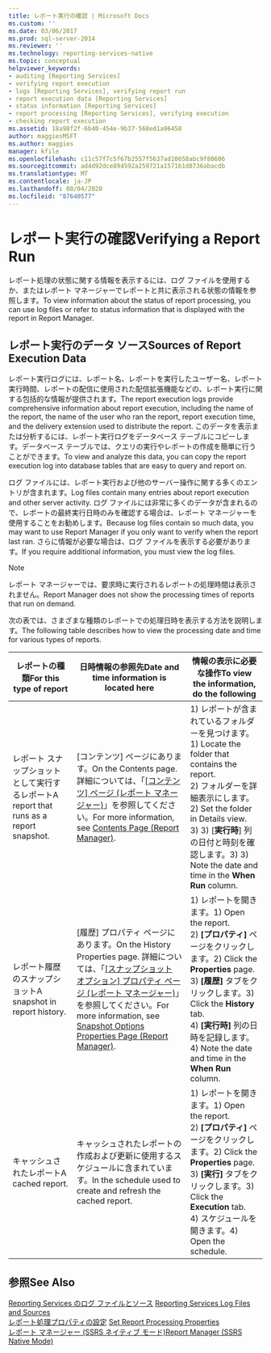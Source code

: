 ```yaml
---
title: レポート実行の確認 | Microsoft Docs
ms.custom: ''
ms.date: 03/06/2017
ms.prod: sql-server-2014
ms.reviewer: ''
ms.technology: reporting-services-native
ms.topic: conceptual
helpviewer_keywords:
- auditing [Reporting Services]
- verifying report execution
- logs [Reporting Services], verifying report run
- report execution data [Reporting Services]
- status information [Reporting Services]
- report processing [Reporting Services], verifying execution
- checking report execution
ms.assetid: 18a98f2f-6b40-454e-9b37-568ed1a96458
author: maggiesMSFT
ms.author: maggies
manager: kfile
ms.openlocfilehash: c11c57f7c5f67b2557f5637ad10658abc9f80606
ms.sourcegitcommit: ad4d92dce894592a259721a1571b1d8736abacdb
ms.translationtype: MT
ms.contentlocale: ja-JP
ms.lasthandoff: 08/04/2020
ms.locfileid: "87640577"
---
```

# <a name="verifying-a-report-run"></a><span data-ttu-id="128cb-102">レポート実行の確認</span><span class="sxs-lookup"><span data-stu-id="128cb-102">Verifying a Report Run</span></span>
  <span data-ttu-id="128cb-103">レポート処理の状態に関する情報を表示するには、ログ ファイルを使用するか、またはレポート マネージャーでレポートと共に表示される状態の情報を参照します。</span><span class="sxs-lookup"><span data-stu-id="128cb-103">To view information about the status of report processing, you can use log files or refer to status information that is displayed with the report in Report Manager.</span></span>  
  
## <a name="sources-of-report-execution-data"></a><span data-ttu-id="128cb-104">レポート実行のデータ ソース</span><span class="sxs-lookup"><span data-stu-id="128cb-104">Sources of Report Execution Data</span></span>  
 <span data-ttu-id="128cb-105">レポート実行ログには、レポート名、レポートを実行したユーザー名、レポート実行時間、レポートの配信に使用された配信拡張機能などの、レポート実行に関する包括的な情報が提供されます。</span><span class="sxs-lookup"><span data-stu-id="128cb-105">The report execution logs provide comprehensive information about report execution, including the name of the report, the name of the user who ran the report, report execution time, and the delivery extension used to distribute the report.</span></span> <span data-ttu-id="128cb-106">このデータを表示または分析するには、レポート実行ログをデータベース テーブルにコピーします。データベース テーブルでは、クエリの実行やレポートの作成を簡単に行うことができます。</span><span class="sxs-lookup"><span data-stu-id="128cb-106">To view and analyze this data, you can copy the report execution log into database tables that are easy to query and report on.</span></span>  
  
 <span data-ttu-id="128cb-107">ログ ファイルには、レポート実行および他のサーバー操作に関する多くのエントリが含まれます。</span><span class="sxs-lookup"><span data-stu-id="128cb-107">Log files contain many entries about report execution and other server activity.</span></span> <span data-ttu-id="128cb-108">ログ ファイルには非常に多くのデータが含まれるので、レポートの最終実行日時のみを確認する場合は、レポート マネージャーを使用することをお勧めします。</span><span class="sxs-lookup"><span data-stu-id="128cb-108">Because log files contain so much data, you may want to use Report Manager if you only want to verify when the report last ran.</span></span> <span data-ttu-id="128cb-109">さらに情報が必要な場合は、ログ ファイルを表示する必要があります。</span><span class="sxs-lookup"><span data-stu-id="128cb-109">If you require additional information, you must view the log files.</span></span>  
  
> [!NOTE]  
>  <span data-ttu-id="128cb-110">レポート マネージャーでは、要求時に実行されるレポートの処理時間は表示されません。</span><span class="sxs-lookup"><span data-stu-id="128cb-110">Report Manager does not show the processing times of reports that run on demand.</span></span>  
  
 <span data-ttu-id="128cb-111">次の表では、さまざまな種類のレポートでの処理日時を表示する方法を説明します。</span><span class="sxs-lookup"><span data-stu-id="128cb-111">The following table describes how to view the processing date and time for various types of reports.</span></span>  
  
|<span data-ttu-id="128cb-112">レポートの種類</span><span class="sxs-lookup"><span data-stu-id="128cb-112">For this type of report</span></span>|<span data-ttu-id="128cb-113">日時情報の参照先</span><span class="sxs-lookup"><span data-stu-id="128cb-113">Date and time information is located here</span></span>|<span data-ttu-id="128cb-114">情報の表示に必要な操作</span><span class="sxs-lookup"><span data-stu-id="128cb-114">To view the information, do the following</span></span>|  
|-----------------------------|-----------------------------------------------|-----------------------------------------------|  
|<span data-ttu-id="128cb-115">レポート スナップショットとして実行するレポート</span><span class="sxs-lookup"><span data-stu-id="128cb-115">A report that runs as a report snapshot.</span></span>|<span data-ttu-id="128cb-116">[コンテンツ] ページにあります。</span><span class="sxs-lookup"><span data-stu-id="128cb-116">On the Contents page.</span></span> <span data-ttu-id="128cb-117">詳細については、「[[コンテンツ] ページ &#40;レポート マネージャー&#41;](../contents-page-report-manager.md)」を参照してください。</span><span class="sxs-lookup"><span data-stu-id="128cb-117">For more information, see [Contents Page &#40;Report Manager&#41;](../contents-page-report-manager.md).</span></span>|<span data-ttu-id="128cb-118">1) レポートが含まれているフォルダーを見つけます。</span><span class="sxs-lookup"><span data-stu-id="128cb-118">1) Locate the folder that contains the report.</span></span><br /><span data-ttu-id="128cb-119">2) フォルダーを詳細表示にします。</span><span class="sxs-lookup"><span data-stu-id="128cb-119">2) Set the folder in Details view.</span></span><br /><span data-ttu-id="128cb-120">3) 3) [**実行時**] 列の日付と時刻を確認します。</span><span class="sxs-lookup"><span data-stu-id="128cb-120">3) 3) Note the date and time in the **When Run** column.</span></span>|  
|<span data-ttu-id="128cb-121">レポート履歴のスナップショット</span><span class="sxs-lookup"><span data-stu-id="128cb-121">A snapshot in report history.</span></span>|<span data-ttu-id="128cb-122">[履歴] プロパティ ページにあります。</span><span class="sxs-lookup"><span data-stu-id="128cb-122">On the History Properties page.</span></span> <span data-ttu-id="128cb-123">詳細については、「[[スナップショット オプション] プロパティ ページ &#40;レポート マネージャー&#41;](../snapshot-options-properties-page-report-manager.md)」を参照してください。</span><span class="sxs-lookup"><span data-stu-id="128cb-123">For more information, see [Snapshot Options Properties Page &#40;Report Manager&#41;](../snapshot-options-properties-page-report-manager.md).</span></span>|<span data-ttu-id="128cb-124">1) レポートを開きます。</span><span class="sxs-lookup"><span data-stu-id="128cb-124">1) Open the report.</span></span><br /><span data-ttu-id="128cb-125">2) **[プロパティ]** ページをクリックします。</span><span class="sxs-lookup"><span data-stu-id="128cb-125">2) Click the **Properties** page.</span></span><br /><span data-ttu-id="128cb-126">3) **[履歴]** タブをクリックします。</span><span class="sxs-lookup"><span data-stu-id="128cb-126">3) Click the **History** tab.</span></span><br /><span data-ttu-id="128cb-127">4) **[実行時]** 列の日時を記録します。</span><span class="sxs-lookup"><span data-stu-id="128cb-127">4) Note the date and time in the **When Run** column.</span></span>|  
|<span data-ttu-id="128cb-128">キャッシュされたレポート</span><span class="sxs-lookup"><span data-stu-id="128cb-128">A cached report.</span></span>|<span data-ttu-id="128cb-129">キャッシュされたレポートの作成および更新に使用するスケジュールに含まれています。</span><span class="sxs-lookup"><span data-stu-id="128cb-129">In the schedule used to create and refresh the cached report.</span></span>|<span data-ttu-id="128cb-130">1) レポートを開きます。</span><span class="sxs-lookup"><span data-stu-id="128cb-130">1) Open the report.</span></span><br /><span data-ttu-id="128cb-131">2) **[プロパティ]** ページをクリックします。</span><span class="sxs-lookup"><span data-stu-id="128cb-131">2) Click the **Properties** page.</span></span><br /><span data-ttu-id="128cb-132">3) **[実行]** タブをクリックします。</span><span class="sxs-lookup"><span data-stu-id="128cb-132">3) Click the **Execution** tab.</span></span><br /><span data-ttu-id="128cb-133">4) スケジュールを開きます。</span><span class="sxs-lookup"><span data-stu-id="128cb-133">4) Open the schedule.</span></span>|  
  
## <a name="see-also"></a><span data-ttu-id="128cb-134">参照</span><span class="sxs-lookup"><span data-stu-id="128cb-134">See Also</span></span>  
 <span data-ttu-id="128cb-135">[Reporting Services のログ ファイルとソース](../report-server/reporting-services-log-files-and-sources.md) </span><span class="sxs-lookup"><span data-stu-id="128cb-135">[Reporting Services Log Files and Sources](../report-server/reporting-services-log-files-and-sources.md) </span></span>  
 <span data-ttu-id="128cb-136">[レポート処理プロパティの設定](set-report-processing-properties.md) </span><span class="sxs-lookup"><span data-stu-id="128cb-136">[Set Report Processing Properties](set-report-processing-properties.md) </span></span>  
 [<span data-ttu-id="128cb-137">レポート マネージャー &#40;SSRS ネイティブ モード&#41;</span><span class="sxs-lookup"><span data-stu-id="128cb-137">Report Manager  &#40;SSRS Native Mode&#41;</span></span>](../report-manager-ssrs-native-mode.md)  
  
  
